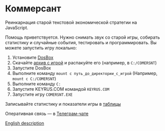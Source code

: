 # Коммерсант 
Реинкарнация старой текстовой экономической стратегии на JavaScript.

Помощь приветствуется. Нужно снимать звук со старой игры, собирать статистику и случайные события, тестировать и программировать.
Вы можете запустить игру локально:
1. Установите [DosBox](https://www.dosbox.com/download.php?main=1)
2. Скачайте [архив с игрой](https://www.dropbox.com/s/yufnk8fopxsd3nr/COMERSNT.zip) и распакуйте его (например, в `C:/COMERSNT`)
3. Запустите DosBox
4. Выполните команду `mount c путь_до_директории_с_игрой` (Например, `mount c C:/COMERSNT`)
5. Выполните команду `C:`
6. Запустите KEYRUS.COM командой `KEYRUS.COM`
7. Запустите игру `COMERSNT.EXE`

Записывайте статистику и показатели игры в [таблицы](https://docs.google.com/spreadsheets/d/1TWBWaTQYIxPEhz6YcleH8DjDVVe_VzunTv2RbbeEAVw/edit?usp=sharing)

Оперативная связь — в [Телеграм-чате](https://t.me/comersnt)

[English description](README-en.md)
